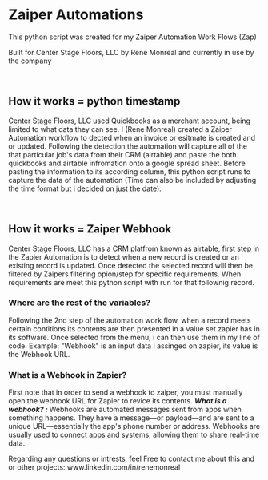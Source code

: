 <h1>Zaiper Automations</h1>
<p>This python script was created for my Zaiper Automation Work Flows (Zap)</p>
<p>Built for Center Stage Floors, LLC by Rene Monreal and currently in use by the company </p>
<br>
<h2>How it works = python timestamp</h2>
<p> Center Stage Floors, LLC used Quickbooks as a merchant account, being limited to what data they can see. I (Rene Monreal) created a Zaiper Automation workflow to dected when an invoice or esitmate is created and or updated. Following the detection the automation will capture all of the that particular job's data from their CRM (airtable) and paste the both quickbooks and airtable infromation onto a google spread sheet. Before pasting the information to its according column, this python script runs to capture the data of the automation (Time can also be included by adjusting the time format but i decided on just the date). </p>
<br>
<h2>How it works = Zaiper Webhook</h2>
<p>Center Stage Floors, LLC has a CRM platfrom known as airtable, first step in the Zapier Automation is to detect when a new record is created or an existing record is updated. Once detected the selected record will then be filtered by Zaipers filtering opion/step for specific requirements. When requirements are meet this python script with run for that follownig record. </p>
<h3>Where are the rest of the variables? </h3>
<p>Following the 2nd step of the automation work flow, when a record meets certain contitions its contents are then presented in a value set zapier has in its software. Once selected from the menu, i can then use them in my line of code. Example: "Webhook" is an input data i assinged on zapier, its value is the Webhook URL. </p>
<h3>What is a Webhook in Zapier?</h3>
<p>First note that in order to send a webhook to zaiper, you must manually open the webhook URL for Zapier to revice its contents. <b><i> What is a webhook? : </i></b> Webhooks are automated messages sent from apps when something happens. They have a message—or payload—and are sent to a unique URL—essentially the app's phone number or address. Webhooks are usually used to connect apps and systems, allowing them to share real-time data.</p>

<p>Regarding any questions or intrests, feel Free to contact me about this and or other projects: www.linkedin.com/in/renemonreal </p>

